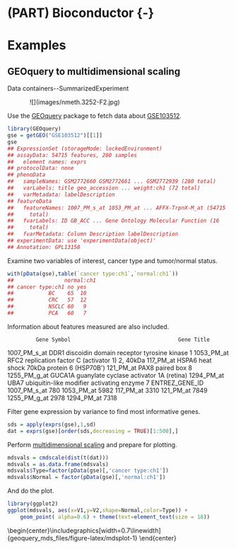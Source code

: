 
# (PART) Bioconductor {-}
    
# Examples

## GEOquery to multidimensional scaling

Data containers--SummarizedExperiment

<div style="width:80%; display: block; margin: 0 auto;">
![](images/nmeth.3252-F2.jpg)
</div>


Use the [GEOquery] package to fetch data about [GSE103512].



```r
library(GEOquery)
gse = getGEO("GSE103512")[[1]]
gse
## ExpressionSet (storageMode: lockedEnvironment)
## assayData: 54715 features, 280 samples 
##   element names: exprs 
## protocolData: none
## phenoData
##   sampleNames: GSM2772660 GSM2772661 ... GSM2772939 (280 total)
##   varLabels: title geo_accession ... weight:ch1 (72 total)
##   varMetadata: labelDescription
## featureData
##   featureNames: 1007_PM_s_at 1053_PM_at ... AFFX-TrpnX-M_at (54715
##     total)
##   fvarLabels: ID GB_ACC ... Gene Ontology Molecular Function (16
##     total)
##   fvarMetadata: Column Description labelDescription
## experimentData: use 'experimentData(object)'
## Annotation: GPL13158
```


Examine two variables of interest, cancer type and tumor/normal status.


```r
with(pData(gse),table(`cancer type:ch1`,`normal:ch1`))
##                normal:ch1
## cancer type:ch1 no yes
##           BC    65  10
##           CRC   57  12
##           NSCLC 60   9
##           PCA   60   7
```

Information about features measured are also included.

             Gene Symbol                                  Gene Title
1007_PM_s_at        DDR1 discoidin domain receptor tyrosine kinase 1
1053_PM_at          RFC2 replication factor C (activator 1) 2, 40kDa
117_PM_at          HSPA6        heat shock 70kDa protein 6 (HSP70B')
121_PM_at           PAX8                                paired box 8
1255_PM_g_at      GUCA1A     guanylate cyclase activator 1A (retina)
1294_PM_at          UBA7 ubiquitin-like modifier activating enzyme 7
             ENTREZ_GENE_ID
1007_PM_s_at            780
1053_PM_at             5982
117_PM_at              3310
121_PM_at              7849
1255_PM_g_at           2978
1294_PM_at             7318

Filter gene expression by variance to find most informative genes.


```r
sds = apply(exprs(gse),1,sd)
dat = exprs(gse)[order(sds,decreasing = TRUE)[1:500],]
```

Perform [multidimensional scaling] and prepare for plotting.


```r
mdsvals = cmdscale(dist(t(dat)))
mdsvals = as.data.frame(mdsvals)
mdsvals$Type=factor(pData(gse)[,'cancer type:ch1'])
mdsvals$Normal = factor(pData(gse)[,'normal:ch1'])
```

And do the plot.


```r
library(ggplot2)
ggplot(mdsvals, aes(x=V1,y=V2,shape=Normal,color=Type)) + 
    geom_point( alpha=0.6) + theme(text=element_text(size = 18))
```



\begin{center}\includegraphics[width=0.7\linewidth]{geoquery_mds_files/figure-latex/mdsplot-1} \end{center}

[R]: https://cran.r-project.org/
[GEOquery]: https://bioconductor.org/packages/GEOquery
[GSE103512]: https://www.ncbi.nlm.nih.gov/geo/query/acc.cgi?acc=GSE103512
[multidimensional scaling]: https://en.wikipedia.org/wiki/Multidimensional_scaling


